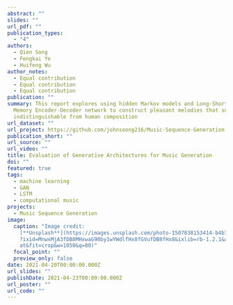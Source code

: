 ```yaml
---
abstract: ""
slides: ""
url_pdf: ""
publication_types:
  - "4"
authors:
  - Qien Song
  - Fengkai Ye
  - Huifeng Wu
author_notes:
  - Equal contribution
  - Equal contribution
  - Equal contribution
publication: ""
summary: This report explores using hidden Markov models and Long-Short Term
  Memory Encoder-Decoder network to construct pleasant melodies that sound
  indistinguishable from human composition
url_dataset: ""
url_project: https://github.com/johnsoong216/Music-Sequence-Generation
publication_short: ""
url_source: ""
url_video: ""
title: Evaluation of Generative Architectures for Music Generation
doi: ""
featured: true
tags:
  - machine learning
  - GAN
  - LSTM
  - computational music
projects:
  - Music Sequence Generation
image:
  caption: "Image credit:
    [**Unsplash**](https://images.unsplash.com/photo-1507838153414-b4b713384a76\
    ?ixid=MnwxMjA3fDB8MHxwaG90by1wYWdlfHx8fGVufDB8fHx8&ixlib=rb-1.2.1&auto=form\
    at&fit=crop&w=1050&q=80)"
  focal_point: ""
  preview_only: false
date: 2021-04-20T00:00:00.000Z
url_slides: ""
publishDate: 2021-04-23T00:00:00.000Z
url_poster: ""
url_code: ""
---
```

